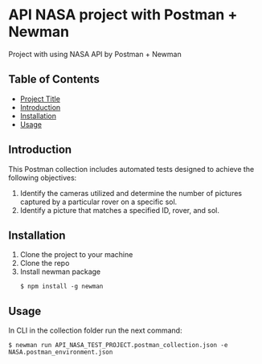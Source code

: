 # API NASA project with Postman + Newman
Project with using NASA API by Postman + Newman

## Table of Contents

- [Project Title](#API)
- [Introduction](#Built)
- [Installation](#installation)
- [Usage](#usage)

## Introduction

This Postman collection includes automated tests designed to achieve the following objectives: 
1. Identify the cameras utilized and determine the number of pictures captured by a particular rover on a specific sol.
2. Identify a picture that matches a specified ID, rover, and sol.

## Installation

1. Clone the project to your machine
2. Clone the repo
3. Install newman package
   ```console
   $ npm install -g newman
   ```
## Usage

In CLI in the collection folder run the next command:
   ```console
   $ newman run API_NASA_TEST_PROJECT.postman_collection.json -e NASA.postman_environment.json
   ```
   
 
